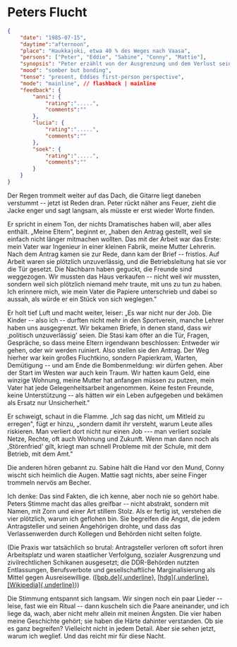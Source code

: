 # Peters Flucht

```json
{
    "date": "1985-07-15",
    "daytime":"afternoon",
    "place": "Haukkajoki, etwa 40 % des Weges nach Vaasa",
    "persons": ["Peter", "Eddie", "Sabine", "Conny", "Mattie"],
    "synopsis": "Peter erzählt von der Ausgrenzung und dem Verlust seiner Familie nach einem Ausreiseantrag; die Gruppe versteht dadurch besser Eddies Flucht.",
    "mood": "somber but bonding",
    "tense": "present, Eddies first-person perspective",
    "mode": "mainline", // flashback | mainline
    "feedback": {
        "anni": {
            "rating":".....",
            "comments":""
        },
        "lucia": {
            "rating":".....",
            "comments":""
        },
        "soek": {
            "rating":".....",
            "comments":""
        }
    }
}
```

Der Regen trommelt weiter auf das Dach, die Gitarre liegt daneben
verstummt -- jetzt ist Reden dran. Peter rückt näher ans Feuer, zieht
die Jacke enger und sagt langsam, als müsste er erst wieder Worte
finden.

Er spricht in einem Ton, der nichts Dramatisches haben will, aber alles
enthält. „Meine Eltern", beginnt er, „haben den Antrag gestellt, weil
sie einfach nicht länger mitmachen wollten. Das mit der Arbeit war das
Erste: mein Vater war Ingenieur in einer kleinen Fabrik, meine Mutter
Lehrerin. Nach dem Antrag kamen sie zur Rede, dann kam der Brief --
fristlos. Auf Arbeit waren sie plötzlich unzuverlässig, und die
Betriebsleitung hat sie vor die Tür gesetzt. Die Nachbarn haben geguckt,
die Freunde sind weggezogen. Wir mussten das Haus verkaufen -- nicht
weil wir mussten, sondern weil sich plötzlich niemand mehr traute, mit
uns zu tun zu haben. Ich erinnere mich, wie mein Vater die Papiere
unterschrieb und dabei so aussah, als würde er ein Stück von sich
weglegen."

Er holt tief Luft und macht weiter, leiser: „Es war nicht nur der Job.
Die Kinder -- also ich -- durften nicht mehr in den Sportverein, manche
Lehrer haben uns ausgegrenzt. Wir bekamen Briefe, in denen stand, dass
wir ‚politisch unzuverlässig' seien. Die Stasi kam öfter an die Tür,
Fragen, Gespräche, so dass meine Eltern irgendwann beschlossen: Entweder
wir gehen, oder wir werden ruiniert. Also stellen sie den Antrag. Der
Weg hierher war kein großes Fluchtkino, sondern Papierkram, Warten,
Demütigung -- und am Ende die Bombenmeldung: wir dürfen gehen. Aber der
Start im Westen war auch kein Traum. Wir hatten kaum Geld, eine winzige
Wohnung, meine Mutter hat anfangen müssen zu putzen, mein Vater hat jede
Gelegenheitsarbeit angenommen. Keine festen Freunde, keine Unterstützung
-- als hätten wir ein Leben aufgegeben und bekämen als Ersatz nur
Unsicherheit."

Er schweigt, schaut in die Flamme. „Ich sag das nicht, um Mitleid zu
erregen", fügt er hinzu, „sondern damit ihr versteht, warum Leute alles
riskieren. Man verliert dort nicht nur einen Job --- man verliert
soziale Netze, Rechte, oft auch Wohnung und Zukunft. Wenn man dann noch
als ‚Störenfried' gilt, kriegt man schnell Probleme mit der Schule, mit
dem Betrieb, mit dem Amt."

Die anderen hören gebannt zu. Sabine hält die Hand vor den Mund, Conny
wischt sich heimlich die Augen. Mattie sagt nichts, aber seine Finger
trommeln nervös am Becher.

Ich denke: Das sind Fakten, die ich kenne, aber noch nie so gehört habe.
Peters Stimme macht das alles greifbar -- nicht abstrakt, sondern mit
Namen, mit Zorn und einer Art stillem Stolz. Als er fertig ist,
verstehen die vier plötzlich, warum ich geflohen bin. Sie begreifen die
Angst, die jedem Antragsteller und seinen Angehörigen drohte, und dass
das Verlassenwerden durch Kollegen und Behörden nicht selten folgte.

(Die Praxis war tatsächlich so brutal: Antragsteller verloren oft sofort
ihren Arbeitsplatz und waren staatlicher Verfolgung, sozialer
Ausgrenzung und zivilrechtlichen Schikanen ausgesetzt; die DDR-Behörden
nutzten Entlassungen, Berufsverbote und gesellschaftliche
Marginalisierung als Mittel gegen Ausreisewillige.
([[bpb.de]{.underline}](https://www.bpb.de/themen/deutschlandarchiv/179376/die-arbeitsrechtlichen-konsequenzen-in-der-ddr-bei-stellung-eines-ausreiseantrages/?utm_source=chatgpt.com),
[[hdg]{.underline}](https://www.hdg.de/lemo/kapitel/geteiltes-deutschland-krisenmanagement/niedergang-der-ddr/ausreise.html?utm_source=chatgpt.com),
[[Wikipedia]{.underline}](https://de.wikipedia.org/wiki/Ausreiseantrag?utm_source=chatgpt.com)))

Die Stimmung entspannt sich langsam. Wir singen noch ein paar Lieder --
leise, fast wie ein Ritual -- dann kuscheln sich die Paare aneinander,
und ich liege da, wach, aber nicht mehr allein mit meinen Ängsten. Die
vier haben meine Geschichte gehört; sie haben die Härte dahinter
verstanden. Ob sie es ganz begreifen? Vielleicht nicht in jedem Detail.
Aber sie sehen jetzt, warum ich weglief. Und das reicht mir für diese
Nacht.
